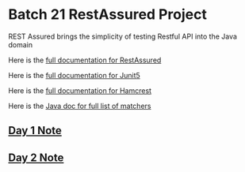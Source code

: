 # Batch 21 RestAssured Project

REST Assured brings the simplicity of testing Restful API into the Java domain

Here is the [full documentation for RestAssured](https://github.com/rest-assured/rest-assured/wiki/Usage) 

Here is the [full documentation for Junit5](https://junit.org/junit5/docs/current/user-guide/)

Here is the [full documentation for Hamcrest](http://hamcrest.org/JavaHamcrest/tutorial)

Here is the [Java doc for full list of matchers](http://hamcrest.org/JavaHamcrest/javadoc/2.2/org/hamcrest/Matchers.html#is-org.hamcrest.Matcher)


## [Day 1 Note](src/test/java/day1/README.md)

## [Day 2 Note](src/test/java/day2/README.md)

